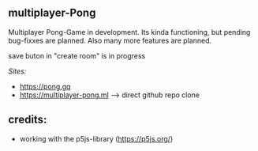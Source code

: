 ## multiplayer-Pong

Multiplayer Pong-Game in development. Its kinda functioning, but pending bug-fixxes are planned. Also many more features are planned. 

save buton in "create room" is in progress

*Sites:* 
 - https://pong.gq 
 - https://multiplayer-pong.ml --> direct github repo clone

## credits:
- working with the p5js-library (https://p5js.org/)
